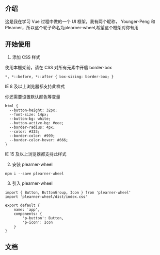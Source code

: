 ## 介绍

这是我在学习 Vue 过程中做的一个 UI 框架，我有两个昵称， Younger-Peng 和 Plearner，所以这个轮子命名为plearner-wheel,希望这个框架对你有用

## 开始使用

1. 添加 CSS 样式

  使用本框架前，请在 CSS 对所有元素中开启 border-box

  ```
  *, *::before, *::after { box-sizing: border-box; }
  ```
  IE 8 及以上浏览器都支持此样式
  
  你还需要设置默认颜色等变量
  ```
  html {
    --button-height: 32px;
    --font-size: 14px;
    --button-bg: white;
    --button-active-bg: #eee;
    --border-radius: 4px;
    --color: #333;
    --border-color: #999;
    --border-color-hover: #666;
  }
  ```
  IE 15 及以上浏览器都支持此样式

2. 安装 plearner-wheel

```
npm i --save plearner-wheel
```

3. 引入 plearner-wheel

```
import { Button, ButtonGroup, Icon } from 'plearner-wheel'
import 'plearner-wheel/dist/index.css'

export default {
    name: 'app',
    components: {
        'p-button': Button,
        'p-icon': Icon
    }
}
```


## 文档